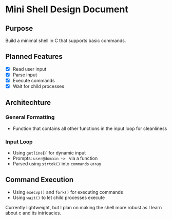 # Mini Shell Design Document

## Purpose
Build a minimal shell in C that supports basic commands.

## Planned Features
- [x] Read user input
- [x] Parse input
- [x] Execute commands
- [x] Wait for child processes

## Architechture
### General Formatting
- Function that contains all other functions in the input loop for cleanliness

### Input Loop
- Using `getline`()` for dynamic input
- Prompts: `user@domain ~> ` via a function
- Parsed using `strtok()` into `commands` array

## Command Execution
- Using `execvp()` and `fork()` for executing commands
- Using `wait()` to let child processes execute


Currently lightweight, but I plan on making the shell more robust as I learn about c and its intricacies.
